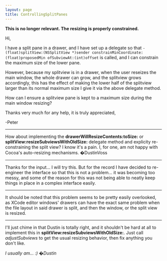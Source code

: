 ```yaml
---
layout: page
title: ControllingSplitPanes
---
```


**This is no longer relevant. The resizing is properly constrained.**

Hi,

I have a split pane in a drawer, and I have set up a delegate so that `- (float)splitView:(NSSplitView *)sender constrainMinCoordinate:(float)proposedMin ofSubviewAt:(int)offset` is called, and I can constrain the maximum size of the lower pane.

However, because my splitview is in a drawer, when the user reseizes the main window, the whole drawer can grow, and the splitview grows accordingly, this has the effect of making the lower half of the splitview larger than its normal maximum size I give it via the above delegate method.

How can I ensure a splitview pane is kept to a maximum size during the main window resizing? 

Thanks very much for any help, it is truly appreciated,

-Peter

----

How about implementing the **drawerWillResizeContents:toSize:** or **splitView:resizeSubviewsWithOldSize:** delegate method and explicity re-constraining the split view? I know it's a pain. I, for one, am not happy with Cocoa's auto-resizing mechanisms. �DustinVoss

----

Thanks for the input... I will try this. But for the record I have decided to re-engineer the interface so that this is not a problem... it was becoming too messy, and some of the reason for this was not being able to neatly keep things in place in a complex interface easily.

----

It should be noted that this problem seems to be pretty easily overlooked, as XCode editor windows' drawers can have the exact same problem when the file layout in said drawer is split, and then the window, or the split view is resized.

----

I'll just chime in that Dustin is totally right, and it shouldn't be hard at all to implement this in **splitView:resizeSubviewsWithOldSize:**.  Just call *adjustSubviews* to get the usual resizing behavior, then fix anything you don't like.

*I usually am... :) �Dustin*

